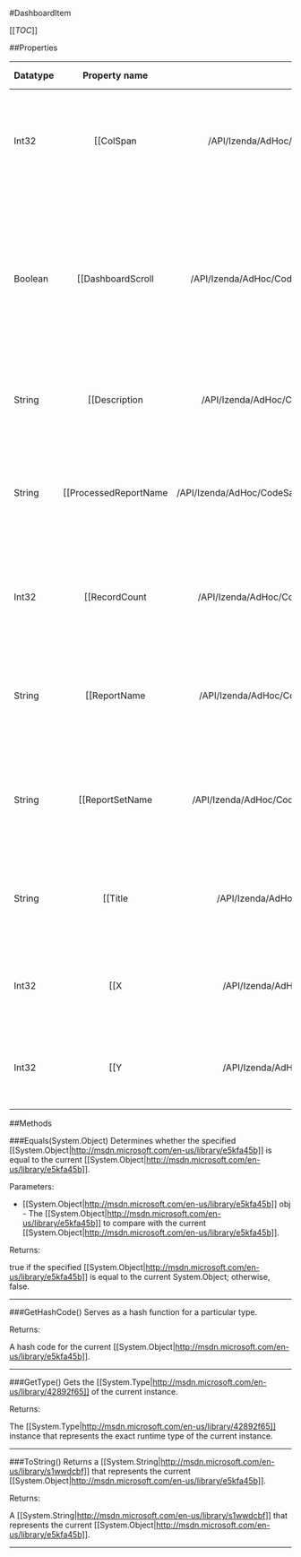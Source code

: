 #DashboardItem

[[_TOC_]]

##Properties

|Datatype|Property name|Property description|Default Value|
|:-------|:----------:|:-----------------:|:-----------:|
|Int32|[[ColSpan|/API/Izenda/AdHoc/CodeSamples/Izenda_AdHoc_DashboardItem_ColSpan]]| Gets or sets the number of grid columns that this dashboard item will span. |1|
|Boolean|[[DashboardScroll|/API/Izenda/AdHoc/CodeSamples/Izenda_AdHoc_DashboardItem_DashboardScroll]]| Determines whether the dashboard item will include an item in the record count dropdown menu to display all items with or without a scrollbar |False|
|String|[[Description|/API/Izenda/AdHoc/CodeSamples/Izenda_AdHoc_DashboardItem_Description]]| Gets or sets the description of the dashboard item. |null|
|String|[[ProcessedReportName|/API/Izenda/AdHoc/CodeSamples/Izenda_AdHoc_DashboardItem_ProcessedReportName]]| Gets the name of the report associated with this dashboard item with no category information. |null|
|Int32|[[RecordCount|/API/Izenda/AdHoc/CodeSamples/Izenda_AdHoc_DashboardItem_RecordCount]]| Gets or sets the number of records to display on this dashboard item. |-1|
|String|[[ReportName|/API/Izenda/AdHoc/CodeSamples/Izenda_AdHoc_DashboardItem_ReportName]]| Gets or sets the name of the report part that is associated with this dashboard item. |null|
|String|[[ReportSetName|/API/Izenda/AdHoc/CodeSamples/Izenda_AdHoc_DashboardItem_ReportSetName]]| Gets or sets the name of the report set that is associated with this dashboard item. |null|
|String|[[Title|/API/Izenda/AdHoc/CodeSamples/Izenda_AdHoc_DashboardItem_Title]]| Gets or sets the title that will be displayed on the dashboard item. |null|
|Int32|[[X|/API/Izenda/AdHoc/CodeSamples/Izenda_AdHoc_DashboardItem_X]]| Gets or sets the column that this dashboard item will appear in. |0|
|Int32|[[Y|/API/Izenda/AdHoc/CodeSamples/Izenda_AdHoc_DashboardItem_Y]]| Gets or sets the row that this dashboard item will appear in. |0|


##Methods

###Equals(System.Object)
Determines whether the specified [[System.Object|http://msdn.microsoft.com/en-us/library/e5kfa45b]] is equal to the current [[System.Object|http://msdn.microsoft.com/en-us/library/e5kfa45b]].

Parameters: 

* [[System.Object|http://msdn.microsoft.com/en-us/library/e5kfa45b]] obj  - The [[System.Object|http://msdn.microsoft.com/en-us/library/e5kfa45b]] to compare with the current [[System.Object|http://msdn.microsoft.com/en-us/library/e5kfa45b]].





Returns:

true if the specified [[System.Object|http://msdn.microsoft.com/en-us/library/e5kfa45b]] is equal to the current System.Object; otherwise, false.


---


###GetHashCode()
 Serves as a hash function for a particular type.  





Returns:

A hash code for the current [[System.Object|http://msdn.microsoft.com/en-us/library/e5kfa45b]].


---


###GetType()
Gets the [[System.Type|http://msdn.microsoft.com/en-us/library/42892f65]] of the current instance.





Returns:

The [[System.Type|http://msdn.microsoft.com/en-us/library/42892f65]] instance that represents the exact runtime type of the current instance.


---


###ToString()
Returns a [[System.String|http://msdn.microsoft.com/en-us/library/s1wwdcbf]] that represents the current [[System.Object|http://msdn.microsoft.com/en-us/library/e5kfa45b]].





Returns:

A [[System.String|http://msdn.microsoft.com/en-us/library/s1wwdcbf]] that represents the current [[System.Object|http://msdn.microsoft.com/en-us/library/e5kfa45b]].


---


